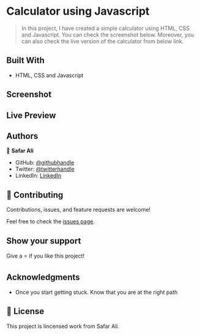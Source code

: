 # Calculator using Javascript

> In this project, I have created a simple calculator using HTML, CSS and Javascript. You can check the screenshot below. Moreover, you can also check the live version of the calculator from below link.


## Built With

- HTML, CSS and Javascript


## Screenshot



## Live Preview

<!-- -This site was built using [GitHub Pages](https://safar1212.github.io/Portfolio/). -->



## Authors

👤 **Safar Ali**

- GitHub: [@githubhandle](https://github.com/safar1212)
- Twitter: [@twitterhandle](https://twitter.com/safarali999)
- LinkedIn: [LinkedIn](https://linkedin.com/in/safar-ali999)


## 🤝 Contributing

Contributions, issues, and feature requests are welcome!

Feel free to check the [issues page](../../issues/).

## Show your support

Give a ⭐️ if you like this project!

## Acknowledgments


- Once you start getting stuck. Know that you are at the right path


## 📝 License

This project is lincensed work from Safar Ali.
